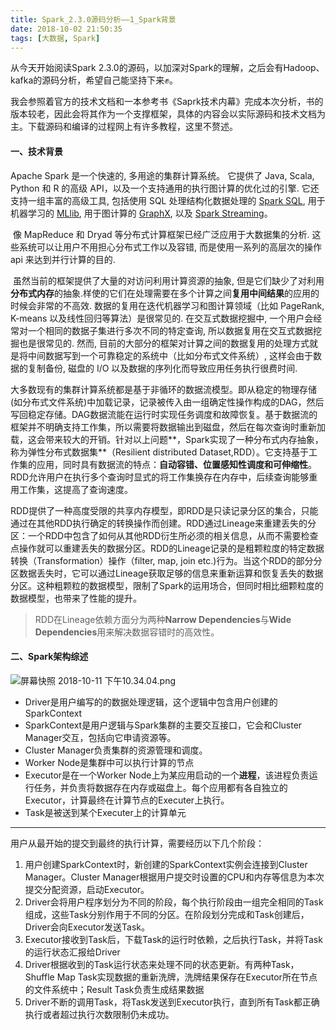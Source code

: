 ```yaml
---
title: Spark_2.3.0源码分析——1_Spark背景
date: 2018-10-02 21:50:35
tags: [大数据, Spark]
---
```


从今天开始阅读Spark 2.3.0的源码，以加深对Spark的理解，之后会有Hadoop、kafka的源码分析，希望自己能坚持下来✊。

我会参照着官方的技术文档和一本参考书《Saprk技术内幕》完成本次分析，书的版本较老，因此会将其作为一个支撑框架，具体的内容会以实际源码和技术文档为主。下载源码和编译的过程网上有许多教程，这里不赘述。

<!-- more-->

#### 一、技术背景

Apache Spark 是一个快速的, 多用途的集群计算系统。 它提供了 Java, Scala, Python 和 R 的高级 API，以及一个支持通用的执行图计算的优化过的引擎. 它还支持一组丰富的高级工具, 包括使用 SQL 处理结构化数据处理的 [Spark SQL](http://spark.apachecn.org/docs/cn/2.2.0/sql-programming-guide.html), 用于机器学习的 [MLlib](http://spark.apachecn.org/docs/cn/2.2.0/ml-guide.html), 用于图计算的 [GraphX](http://spark.apachecn.org/docs/cn/2.2.0/graphx-programming-guide.html), 以及 [Spark Streaming](http://spark.apachecn.org/docs/cn/2.2.0/streaming-programming-guide.html)。

​	像 MapReduce 和 Dryad 等分布式计算框架已经广泛应用于大数据集的分析. 这些系统可以让用户不用担心分布式工作以及容错, 而是使用一系列的高层次的操作 api 来达到并行计算的目的.

​	虽然当前的框架提供了大量的对访问利用计算资源的抽象, 但是它们缺少了对利用**分布式内存**的抽象.样使的它们在处理需要在多个计算之间**复用中间结果**的应用的时候会非常的不高效. 数据的复用在迭代机器学习和图计算领域（比如 PageRank, K-means 以及线性回归等算法）是很常见的. 在交互式数据挖掘中, 一个用户会经常对一个相同的数据子集进行多次不同的特定查询, 所以数据复用在交互式数据挖掘也是很常见的. 然而, 目前的大部分的框架对计算之间的数据复用的处理方式就是将中间数据写到一个可靠稳定的系统中（比如分布式文件系统）, 这样会由于数据的复制备份, 磁盘的 I/O 以及数据的序列化而导致应用任务执行很费时间.

​	大多数现有的集群计算系统都是基于非循环的数据流模型。即从稳定的物理存储(如分布式文件系统)中加载记录，记录被传入由一组确定性操作构成的DAG，然后写回稳定存储。DAG数据流能在运行时实现任务调度和故障恢复。基于数据流的框架并不明确支持工作集，所以需要将数据输出到磁盘，然后在每次查询时重新加载，这会带来较大的开销。针对以上问题**，Spark实现了一种分布式内存抽象，称为弹性分布式数据集**（Resilient distributed Dataset,RDD）。它支持基于工作集的应用，同时具有数据流的特点：**自动容错、位置感知性调度和可伸缩性**。RDD允许用户在执行多个查询时显式的将工作集换存在内存中，后续查询能够重用工作集，这提高了查询速度。

RDD提供了一种高度受限的共享内存模型，即RDD是只读记录分区的集合，只能通过在其他RDD执行确定的转换操作而创建。RDD通过Lineage来重建丢失的分区：一个RDD中包含了如何从其他RDD衍生所必须的相关信息，从而不需要检查点操作就可以重建丢失的数据分区。RDD的Lineage记录的是粗颗粒度的特定数据转换（Transformation）操作（filter, map, join etc.)行为。当这个RDD的部分分区数据丢失时，它可以通过Lineage获取足够的信息来重新运算和恢复丢失的数据分区。这种粗颗粒的数据模型，限制了Spark的运用场合，但同时相比细颗粒度的数据模型，也带来了性能的提升。

> RDD在Lineage依赖方面分为两种**Narrow Dependencies**与**Wide Dependencies**用来解决数据容错时的高效性。

#### 二、Spark架构综述

![屏幕快照 2018-10-11 下午10.34.04.png](https://i.loli.net/2018/10/12/5bbff58e516bd.png)

* Driver是用户编写的的数据处理逻辑，这个逻辑中包含用户创建的SparkContext
* SparkContext是用户逻辑与Spark集群的主要交互接口，它会和Cluster Manager交互，包括向它申请资源等。
* Cluster Manager负责集群的资源管理和调度。
* Worker Node是集群中可以执行计算的节点
* Executor是在一个Worker Node上为某应用启动的一个**进程**，该进程负责运行任务，并负责将数据存在内存或磁盘上。每个应用都有各自独立的Executor，计算最终在计算节点的Executer上执行。
* Task是被送到某个Executer上的计算单元

--------------

用户从最开始的提交到最终的执行计算，需要经历以下几个阶段：

1. 用户创建SparkContext时，新创建的SparkContext实例会连接到Cluster Manager。Cluster Manager根据用户提交时设置的CPU和内存等信息为本次提交分配资源，启动Executor。
2. Driver会将用户程序划分为不同的阶段，每个执行阶段由一组完全相同的Task组成，这些Task分别作用于不同的分区。在阶段划分完成和Task创建后，Driver会向Executor发送Task。
3. Executor接收到Task后，下载Task的运行时依赖，之后执行Task，并将Task的运行状态汇报给Driver
4. Driver根据收到的Task运行状态来处理不同的状态更新。有两种Task，Shuffle Map Task实现数据的重新洗牌，洗牌结果保存在Executor所在节点的文件系统中；Result Task负责生成结果数据
5. Driver不断的调用Task，将Task发送到Executor执行，直到所有Task都正确执行或者超过执行次数限制仍未成功。

